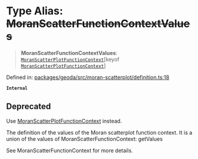 # Type Alias: ~~MoranScatterFunctionContextValues~~

> **MoranScatterFunctionContextValues**: [`MoranScatterPlotFunctionContext`](MoranScatterPlotFunctionContext.md)\[keyof [`MoranScatterPlotFunctionContext`](MoranScatterPlotFunctionContext.md)\]

Defined in: [packages/geoda/src/moran-scatterplot/definition.ts:18](https://github.com/GeoDaCenter/openassistant/blob/994a31d776db171047aa7cd650eb798b5317f644/packages/geoda/src/moran-scatterplot/definition.ts#L18)

**`Internal`**

## Deprecated

Use [MoranScatterPlotFunctionContext](MoranScatterPlotFunctionContext.md) instead.

The definition of the values of the Moran scatterplot function context.
It is a union of the values of MoranScatterFunctionContext: getValues

See MoranScatterFunctionContext for more details.
